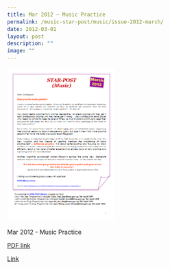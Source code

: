 ```yaml
---
title: Mar 2012 – Music Practice
permalink: /music-star-post/music/issue-2012-march/
date: 2012-03-01
layout: post
description: ""
image: ""
---
```

<img src="/images/thth.png" 
     style="width:50%">
		 
Mar 2012 - Music Practice

[PDF link](/files/937e098ef_u6388.pdf)

[Link](https://www.star.moe.edu.sg/star/slot/resource_star/pf01/937e098ef_u6388.pdf)

